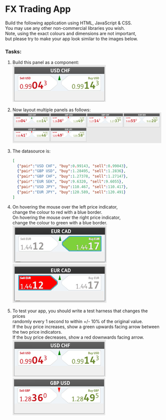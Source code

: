 # FX Trading App
Build the following application using HTML, JavaScript & CSS.<br>
You may use any other non-commercial libraries you wish.<br>
Note, using the exact colours and dimensions are not important,<br> 
but please try to make your app look similar to the images below.<br>

### Tasks:
1. Build this panel as a component:<br>
![Schemat class](img/md-img-1.jpg)

2. Now layout multiple panels as follows:<br>
![Schemat class](img/md-img-2.jpg)

3. The datasource is:
    ```json
    [
      {"pair":"USD CHF", "buy":0.99143, "sell":0.99043},
      {"pair":"GBP USD", "buy":1.28495, "sell":1.2836},
      {"pair":"GBP CHF", "buy":1.27378, "sell":1.27147},
      {"pair":"EUR SEK", "buy":9.6320, "sell":9.6055},
      {"pair":"USD JPY", "buy":110.467, "sell":110.417},
      {"pair":"EUR JPY", "buy":120.589, "sell":120.491}
    ]
    ```

4. On hovering the mouse over the left price indicator,<br> 
change the colour to red with a blue border.<br> 
On hovering the mouse over the right price indicator,<br> 
change the colour to green with a blue border.<br>
![Schemat class](img/md-img-3.jpg) ![Schemat class](img/md-img-4.jpg)

5. To test your app, you should write a test harness that changes the prices<br> 
randomly every 1 second to within +/- 10% of the original value.<br> 
If the buy price increases, show a green upwards facing arrow between the two price indicators.<br> 
If the buy price decreases, show a red downwards facing arrow.<br>
![Schemat class](img/md-img-5.jpg) ![Schemat class](img/md-img-6.jpg)